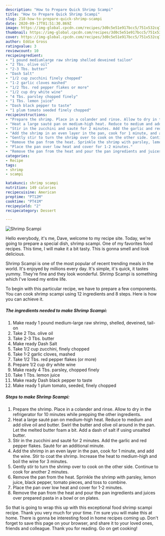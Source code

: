 ```yaml
---
description: "How to Prepare Quick Shrimp Scampi"
title: "How to Prepare Quick Shrimp Scampi"
slug: 218-how-to-prepare-quick-shrimp-scampi
date: 2020-09-17T01:51:30.869Z
image: https://img-global.cpcdn.com/recipes/3d0c5e51e917bcc5/751x532cq70/shrimp-scampi-recipe-main-photo.jpg
thumbnail: https://img-global.cpcdn.com/recipes/3d0c5e51e917bcc5/751x532cq70/shrimp-scampi-recipe-main-photo.jpg
cover: https://img-global.cpcdn.com/recipes/3d0c5e51e917bcc5/751x532cq70/shrimp-scampi-recipe-main-photo.jpg
author: Eddie Gross
ratingvalue: 3
reviewcount: 10
recipeingredient:
- "1 pound mediumlarge raw shrimp shelled deveined tailon"
- "2 Tbs. olive oil"
- "2-3 Tbs. butter"
- "Dash Salt"
- "1/2 cup zucchini finely chopped"
- "1-2 garlic cloves mashed"
- "1/2 Tbs. red pepper flakes or more"
- "1/2 cup dry white wine"
- "4 Tbs. parsley chopped finely"
- "1 Tbs. lemon juice"
- "Dash black pepper to taste"
- "1 plum tomato seeded finely chopped"
recipeinstructions:
- "Prepare the shrimp. Place in a colander and rinse. Allow to dry in the refrigerator for 10 minutes while prepping the other ingredients."
- "Heat a large sauté pan on medium-high heat. Reduce to medium and add olive oil and butter. Swirl the butter and olive oil around in the pan. Let the melted butter foam a bit. Add a dash of salt if using unsalted butter."
- "Stir in the zucchini and sauté for 2 minutes. Add the garlic and red pepper flakes. Sauté for an additional minute."
- "Add the shrimp in an even layer in the pan, cook for 1 minute, and add the wine. Stir to coat the shrimp. Increase the heat to medium-high and boil the wine for 3 minutes."
- "Gently stir to turn the shrimp over to cook on the other side. Continue to cook for another 2 minutes."
- "Remove the pan from the heat. Sprinkle the shrimp with parsley, lemon juice, black pepper, tomato pieces, and toss to combine."
- "Place the pan over low heat and cover for 1-2 minutes."
- "Remove the pan from the heat and pour the pan ingredients and juices over prepared pasta in a bowl or on plates."
categories:
- Recipe
tags:
- shrimp
- scampi

katakunci: shrimp scampi 
nutrition: 149 calories
recipecuisine: American
preptime: "PT12M"
cooktime: "PT41M"
recipeyield: "2"
recipecategory: Dessert

---
```



![Shrimp Scampi](https://img-global.cpcdn.com/recipes/3d0c5e51e917bcc5/751x532cq70/shrimp-scampi-recipe-main-photo.jpg)

Hello everybody, it's me, Dave, welcome to my recipe site. Today, we're going to prepare a special dish, shrimp scampi. One of my favorites food recipes. This time, I will make it a bit tasty. This is gonna smell and look delicious.

Shrimp Scampi is one of the most popular of recent trending meals in the world. It's enjoyed by millions every day. It's simple, it's quick, it tastes yummy. They're fine and they look wonderful. Shrimp Scampi is something which I've loved my entire life.




To begin with this particular recipe, we have to prepare a few components. You can cook shrimp scampi using 12 ingredients and 8 steps. Here is how you can achieve it.

<!--inarticleads1-->

##### The ingredients needed to make Shrimp Scampi:

1. Make ready 1 pound medium-large raw shrimp, shelled, deveined, tail-on
1. Take 2 Tbs. olive oil
1. Take 2-3 Tbs. butter
1. Make ready Dash Salt
1. Take 1/2 cup zucchini, finely chopped
1. Take 1-2 garlic cloves, mashed
1. Take 1/2 Tbs. red pepper flakes (or more)
1. Prepare 1/2 cup dry white wine
1. Make ready 4 Tbs. parsley, chopped finely
1. Take 1 Tbs. lemon juice
1. Make ready Dash black pepper to taste
1. Make ready 1 plum tomato, seeded, finely chopped




<!--inarticleads2-->

##### Steps to make Shrimp Scampi:

1. Prepare the shrimp. Place in a colander and rinse. Allow to dry in the refrigerator for 10 minutes while prepping the other ingredients.
1. Heat a large sauté pan on medium-high heat. Reduce to medium and add olive oil and butter. Swirl the butter and olive oil around in the pan. Let the melted butter foam a bit. Add a dash of salt if using unsalted butter.
1. Stir in the zucchini and sauté for 2 minutes. Add the garlic and red pepper flakes. Sauté for an additional minute.
1. Add the shrimp in an even layer in the pan, cook for 1 minute, and add the wine. Stir to coat the shrimp. Increase the heat to medium-high and boil the wine for 3 minutes.
1. Gently stir to turn the shrimp over to cook on the other side. Continue to cook for another 2 minutes.
1. Remove the pan from the heat. Sprinkle the shrimp with parsley, lemon juice, black pepper, tomato pieces, and toss to combine.
1. Place the pan over low heat and cover for 1-2 minutes.
1. Remove the pan from the heat and pour the pan ingredients and juices over prepared pasta in a bowl or on plates.




So that is going to wrap this up with this exceptional food shrimp scampi recipe. Thank you very much for your time. I'm sure you will make this at home. There is gonna be interesting food in home recipes coming up. Don't forget to save this page on your browser, and share it to your loved ones, friends and colleague. Thank you for reading. Go on get cooking!
